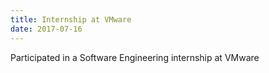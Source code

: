 ```yaml
---
title: Internship at VMware
date: 2017-07-16
---
```

Participated in a Software Engineering internship at VMware